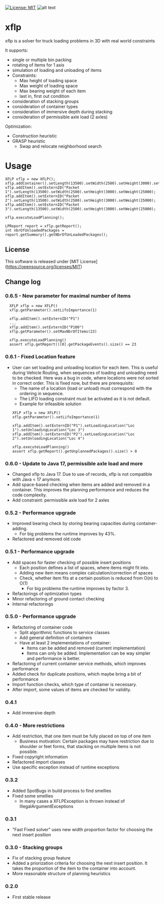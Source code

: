 [![License: MIT](https://img.shields.io/badge/License-MIT-yellow.svg)](https://opensource.org/licenses/MIT)
![alt text](https://img.shields.io/static/v1?label=version&message=0.6.2&color=-)

# xflp
xflp is a solver for truck loading problems in 3D with real world constraints

It supports:
* single or multiple bin packing
* rotating of items for 1 axis
* simulation of loading and unloading of items  
* Constraints:
  * Max height of loading space
  * Max weight of loading space
  * Max bearing weight of each item
  * last in, first out condition
* consideration of stacking groups
* consideration of container types
* consideration of immersive depth during stacking
* consideration of permissible axle load (2 axles)

Optimization:
* Construction heuristic
* GRASP heuristic
  * Swap and relocate neighborhood search

# Usage
```
XFLP xflp = new XFLP();
xflp.addContainer().setLength(13500).setWidth(2500).setHeight(3000).setMaxWeight(25000);
xflp.addItem().setExternID("Packet 1").setLength(13500).setWidth(2500).setHeight(3000).setWeight(25000);
xflp.addItem().setExternID("Packet 2").setLength(13500).setWidth(2500).setHeight(3000).setWeight(25000);
xflp.addItem().setExternID("Packet 3").setLength(13500).setWidth(2500).setHeight(3000).setWeight(25000);

xflp.executeLoadPlanning();

LPReport report = xflp.getReport();
int nbrOfUnloadedPackages = report.getSummary().getNbrOfUnLoadedPackages();
```

## License
This software is released under [MIT License] (https://opensource.org/licenses/MIT)

## Change log
### 0.6.5 - New parameter for maximal number of items
```
  XFLP xflp = new XFLP()
  xflp.getParameter().setLifoImportance(1)

  xflp.addItem().setExternID("P1")
  ...
  xflp.addItem().setExternID("P100")
  xflp.getParameter().setMaxNbrOfItems(23)

  xflp.executeLoadPlanning()
  assert xflp.getReport()[0].getPackageEvents().size() == 23
  ```
### 0.6.1 - Fixed Location feature
- User can set loading and unloading location for each item. This is useful during Vehicle Routing, when sequences of loading and unloading need to be checked.
  Here was a bug in code, where locations were not sorted in correct order. This is fixed now, but there are prerequisits:
  - The name of a location (load or unload) must correspond with the ordering in sequence.
  - The LIFO loading constraint must be activated as it is not default.
  - Example for infeasible solution
  ```
  XFLP xflp = new XFLP()
  xflp.getParameter().setLifoImportance(1)

  xflp.addItem().setExternID("P1").setLoadingLocation("Loc 1").setUnloadingLocation("Loc 3")
  xflp.addItem().setExternID("P2").setLoadingLocation("Loc 2").setUnloadingLocation("Loc 4")

  xflp.executeLoadPlanning()
  assert xflp.getReport().getUnplannedPackages().size() > 0
  ```

### 0.6.0 - Update to Java 17, permissible axle load and more
- Changed xflp to Java 17. Due to use of records, xflp is not compatible with Java < 17 anymore.
- Add space-based checking when items are added and removed in a container. This improves the planning performance and 
reduces the code complexity.
- Add constraint: permissible axle load for 2 axles  

### 0.5.2 - Performance upgrade
- Improved bearing check by storing bearing capacities during container-adding.
  - For big problems the runtime improves by 43%.
- Refactored and removed old code

### 0.5.1 - Performance upgrade
- Add spaces for faster checking of possible insert positions
  - Each position defines a list of spaces, where items might fit into.
  - Adding new item means complex calculation/correction of spaces
  - Check, whether item fits at a certain position is reduced from O(n) to O(1)
    - For big problems the runtime improves by factor 3.
- Refactorings of optimization types 
- Minor refactoring of ground contact checking
- Internal refactorings

### 0.5.0 - Performance upgrade
- Refactoring of container code
  - Split algorithmic functions to service classes
  - Add general definition of containers
  - Have at least 2 implementations of container:
    - Items can be added and removed (current implementation)
    - Items can only be added. Implementation can be way simpler and performance is better.
- Refactoring of current container service methods, which improves performance
- Added check for duplicate positions, which maybe bring a bit of performance
- Import function checks, which type of container is necessary.
- After import, some values of items are checked for validity.


### 0.4.1
- Add immersive depth

### 0.4.0 - More restrictions
- Add restriction, that one item must be fully placed on top of one item
  - Business motivation: Certain packages may have restriction due to shoulder or feet forms, that stacking on multiple items is not possible.
- Fixed copyright information
- Refactored import classes
- Use specific exception instead of runtime exceptions

### 0.3.2
- Added SpotBugs in build process to find smellies
- Fixed some smellies
  - In many cases a XFLPException is thrown instead of IllegalArgumentExceptions
### 0.3.1
- "Fast Fixed solver" uses new width proportion factor for choosing the next insert position
### 0.3.0 - Stacking groups
- Fix of stacking group feature
- Added a priorization criteria for choosing the next insert position. It takes the proportion of the item to the container into account.
- More reasonable structure of planning heuristics
### 0.2.0
- First stable release 